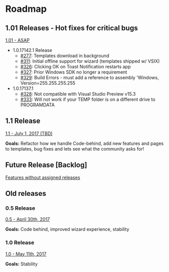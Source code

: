 # Roadmap

## 1.01 Releases - Hot fixes for critical bugs

[1.01 - ASAP](https://github.com/Microsoft/WindowsTemplateStudio/issues?q=is%3Aopen+is%3Aissue+milestone%3A%221.01+-+Critical+Bug+Fixes%22)
* 1.0.17142.1 Release
    * [#277](https://github.com/Microsoft/WindowsTemplateStudio/issues/277): Templates download in background
    * [#311](https://github.com/Microsoft/WindowsTemplateStudio/issues/311): Initial offline support for wizard (templates shipped w/ VSIX)
    * [#326](https://github.com/Microsoft/WindowsTemplateStudio/issues/326): Clicking OK on Toast Notification restarts app
    * [#327](https://github.com/Microsoft/WindowsTemplateStudio/issues/327): Prior Windows SDK no longer a requirement
    * [#329](https://github.com/Microsoft/WindowsTemplateStudio/issues/329): Build Errors - must add a reference to assembly 'Windows, Version=255.255.255.255
* 1.0.17137.1
    * [#328](https://github.com/Microsoft/WindowsTemplateStudio/issues/328): Not compatible with Visual Studio Preview v15.3
    * [#333](https://github.com/Microsoft/WindowsTemplateStudio/issues/333): Will not work if your TEMP folder is on a different drive to PROGRAMDATA

## 1.1 Release

[1.1 - July 1, 2017 (TBD)](https://github.com/Microsoft/WindowsTemplateStudio/issues?q=is%3Aopen+is%3Aissue+milestone%3A1.1)

**Goals:** Refactor how we handle Code-behind, add new features and pages to templates, bug fixes and lets see what the community asks for!

## Future Release [Backlog]

[Features without assigned releases](https://github.com/Microsoft/WindowsTemplateStudio/issues?q=is%3Aopen+is%3Aissue+milestone%3ABacklog)

## Old releases

### 0.5 Release

[0.5 - April 30th, 2017](https://github.com/Microsoft/WindowsTemplateStudio/issues?q=is%3Aopen+is%3Aissue+milestone%3A0.5)

**Goals:** Code behind, improved wizard experience, stability

### 1.0 Release

[1.0 - May 11th, 2017](https://github.com/Microsoft/WindowsTemplateStudio/issues?q=is%3Aopen+is%3Aissue+milestone%3A1.0)

**Goals:** Stability
